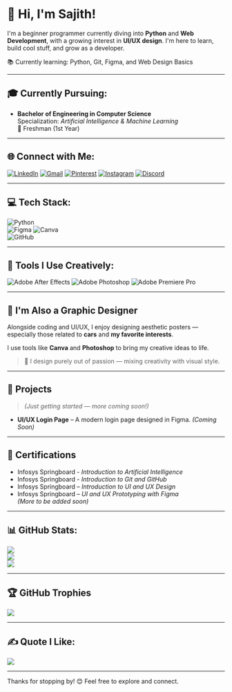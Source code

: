 # 👋 Hi, I'm Sajith!

I'm a beginner programmer currently diving into **Python** and **Web Development**, with a growing interest in **UI/UX design**. 
I'm here to learn, build cool stuff, and grow as a developer.

📚 Currently learning: Python, Git, Figma, and Web Design Basics

---

## 🎓 Currently Pursuing:
- **Bachelor of Engineering in Computer Science**  
  Specialization: *Artificial Intelligence & Machine Learning*  
  📍 Freshman (1st Year)

---

## 🌐 Connect with Me:
[![LinkedIn](https://img.shields.io/badge/LinkedIn-%230077B5.svg?logo=linkedin&logoColor=white)](https://linkedin.com/in/sajithx) 
[![Gmail](https://img.shields.io/badge/Email-D14836?logo=gmail&logoColor=white)](mailto:sajithhmaheshwaran@gmail.com) 
[![Pinterest](https://img.shields.io/badge/Pinterest-%23E60023.svg?logo=Pinterest&logoColor=white)](https://in.pinterest.com/sajithhmaheshwaran/_profile/) 
[![Instagram](https://img.shields.io/badge/Instagram-%23E4405F.svg?logo=Instagram&logoColor=white)](https://instagram.com/sajithx_) 
[![Discord](https://img.shields.io/badge/Discord-%237289DA.svg?logo=discord&logoColor=white)](https://discordapp.com/users/756386600702705676)

---

## 💻 Tech Stack:
![Python](https://img.shields.io/badge/python-3670A0?style=for-the-badge&logo=python&logoColor=ffdd54)  
![Figma](https://img.shields.io/badge/figma-%23F24E1E.svg?style=for-the-badge&logo=figma&logoColor=white) 
![Canva](https://img.shields.io/badge/Canva-%2300C4CC.svg?style=for-the-badge&logo=Canva&logoColor=white)  
![GitHub](https://img.shields.io/badge/github-%23121011.svg?style=for-the-badge&logo=github&logoColor=white)  

---

## 🧠 Tools I Use Creatively:
![Adobe After Effects](https://img.shields.io/badge/Adobe%20After%20Effects-9999FF.svg?style=for-the-badge&logo=Adobe%20After%20Effects&logoColor=white) 
![Adobe Photoshop](https://img.shields.io/badge/adobe%20photoshop-%2331A8FF.svg?style=for-the-badge&logo=adobe%20photoshop&logoColor=white) 
![Adobe Premiere Pro](https://img.shields.io/badge/Adobe%20Premiere%20Pro-9999FF.svg?style=for-the-badge&logo=Adobe%20Premiere%20Pro&logoColor=white) 

---


## 🎨 I'm Also a Graphic Designer

Alongside coding and UI/UX, I enjoy designing aesthetic posters — especially those related to **cars** and **my favorite interests**.

I use tools like **Canva** and **Photoshop** to bring my creative ideas to life.

> 🎯 I design purely out of passion — mixing creativity with visual style.

---

## 💼 Projects
> *(Just getting started — more coming soon!)*

- **UI/UX Login Page** – A modern login page designed in Figma. *(Coming Soon)*

---

## 📜 Certifications
- Infosys Springboard - *Introduction to Artificial Intelligence* 
- Infosys Springboard - *Introduction to Git and GitHub*
- Infosys Springboard – *Introduction to UI and UX Design*
- Infosys Springboard – *UI and UX Prototyping with Figma*  
*(More to be added soon)*

---

## 📊 GitHub Stats:
![](https://github-readme-stats.vercel.app/api?username=SajithhM&theme=gotham&hide_border=false&include_all_commits=false&count_private=false)  
![](https://nirzak-streak-stats.vercel.app/?user=SajithhM&theme=gotham&hide_border=false)  
![](https://github-readme-stats.vercel.app/api/top-langs/?username=SajithhM&theme=gotham&hide_border=false&include_all_commits=false&count_private=false&layout=compact)

---

## 🏆 GitHub Trophies
![](https://github-profile-trophy.vercel.app/?username=SajithhM&theme=radical&no-frame=false&no-bg=false&margin-w=4)

---

## ✍️ Quote I Like:
![](https://quotes-github-readme.vercel.app/api?type=horizontal&theme=dark)

---

Thanks for stopping by! 😊 Feel free to explore and connect.
